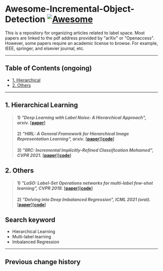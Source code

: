 # Awesome-Incremental-Object-Detection [![Awesome](https://cdn.rawgit.com/sindresorhus/awesome/d7305f38d29fed78fa85652e3a63e154dd8e8829/media/badge.svg)](https://github.com/zhukaii/Awesome-Label/)

This is a repository for organizing articles related to label space. Most papers are linked to the pdf address provided by "arXiv" or "Openaccess". However, some papers require an academic license to browse. For example, IEEE, springer, and elsevier journal, etc.

---

## Table of Contents (ongoing)

- [1. Hierarchical](#1-Hierarchical)
- [2. Others](#2-Others)

---

## 1. Hierarchical Learning

> #### 1) *"Deep Learning with Label Noise: A Hierarchical Approach", arxiv.* [[paper](https://arxiv.org/pdf/2205.14299.pdf)]
> #### 2) *"HIRL: A General Framework for Hierarchical Image Representation Learning", arxiv.* [[paper](https://arxiv.org/pdf/2205.13159.pdf)][[code](https://github.com/hirl-team/HIRL)]
> #### 3) *"IIRC: Incremental Implicitly-Refined Classification Mohamed", CVPR 2021.* [[paper](https://arxiv.org/pdf/2012.12477.pdf)][[code](https://github.com/chandar-lab/IIRC)]


## 2. Others

> #### 1) *"LaSO: Label-Set Operations networks for multi-label few-shot learning", CVPR 2019.* [[paper](https://arxiv.org/pdf/1902.09811.pdf)][[code](https://github.com/leokarlin/LaSO)]
> #### 2) *"Delving into Deep Imbalanced Regression", ICML 2021 (oral).* [[paper](https://arxiv.org/pdf/2102.09554.pdf)][[code](https://github.com/YyzHarry/imbalanced-regression)]


## Search keyword

- Hierarchical Learning
- Multi-label learning
- Imbalanced Regression

---

## Previous change history
